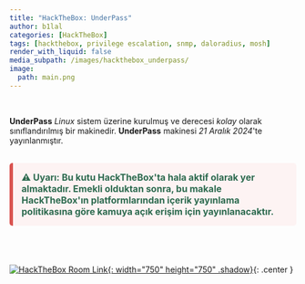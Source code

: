```yaml
---
title: "HackTheBox: UnderPass"
author: b1lal
categories: [HackTheBox]
tags: [hackthebox, privilege escalation, snmp, daloradius, mosh]
render_with_liquid: false
media_subpath: /images/hackthebox_underpass/
image:
  path: main.png
---
```


<br>

**UnderPass** *Linux* sistem üzerine kurulmuş ve derecesi *kolay* olarak sınıflandırılmış bir makinedir. **UnderPass**  makinesi *21 Aralık 2024*'te yayınlanmıştır. 


<br>

<div style="padding: 15px; border-left: 6px solid #d9534f; background-color: #fdf3f3; color: #2d6a4f; font-weight: bold; font-size: 16px; border-radius: 5px; margin-bottom: 20px;">
⚠️ <strong>Uyarı:</strong> Bu kutu HackTheBox'ta hala aktif olarak yer almaktadır. Emekli olduktan sonra, bu makale HackTheBox'ın platformlarından içerik yayınlama politikasına göre kamuya açık erişim için yayınlanacaktır.
</div>

<br>
<br>



[![HackTheBox Room Link](finish.png){: width="750" height="750" .shadow}](https://app.hackthebox.com/machines/UnderPass){: .center }


<style>
.center img {
  display:block;
  margin-left:auto;
  margin-right:auto;
}
.wrap pre{
    white-space: pre-wrap;
}

.post-desc {
  font-family: 'Open Sans', sans-serif !important;
}
</style>
